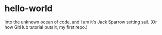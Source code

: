 # hello-world
Into the unknown ocean of code, and I am it's Jack Sparrow setting sail. (Or how GitHub tutorial puts it, my first repo.)
